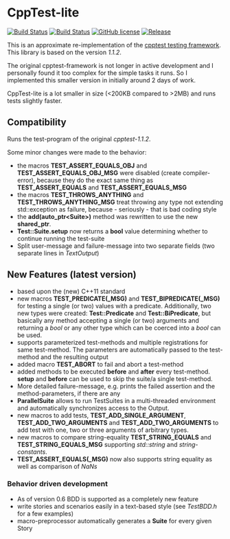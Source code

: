 # CppTest-lite

[![Build Status](https://travis-ci.org/doe300/cpptest-lite.svg)](https://travis-ci.org/doe300/cpptest-lite)
[![Build Status](https://ci.appveyor.com/api/projects/status/xoa5e8eiwhilifvq?svg=true)](https://ci.appveyor.com/project/doe300/cpptest-lite)
[![GitHub license](https://img.shields.io/github/license/doe300/cpptest-lite.svg)](https://github.com/doe300/cpptest-lite/blob/master/LICENSE)
[![Release](https://img.shields.io/github/tag/doe300/cpptest-lite.svg)](https://github.com/doe300/cpptest-lite/releases/latest)

This is an approximate re-implementation of the [cpptest testing framework](http://sourceforge.net/projects/cpptest/).
This library is based on the version *1.1.2*.

The original cpptest-framework is not longer in active development and I personally found it too complex for the simple tasks it runs.
So I implemented this smaller version in initially around 2 days of work.

CppTest-lite is a lot smaller in size (<200KB compared to >2MB) and runs tests slightly faster.

## Compatibility
Runs the test-program of the original *cpptest-1.1.2*.

Some minor changes were made to the behavior:

- the macros **TEST_ASSERT_EQUALS_OBJ** and **TEST_ASSERT_EQUALS_OBJ_MSG** were disabled (create compiler-error), because they 
do the exact same thing as **TEST_ASSERT_EQUALS** and **TEST_ASSERT_EQUALS_MSG**
- the macros **TEST_THROWS_ANYTHING** and **TEST_THROWS_ANYTHING_MSG** treat throwing any type not extending std::exception as failure, 
because - seriously - that is bad coding style
- the **add(auto_ptr&lt;Suite&gt;)** method was rewritten to use the new **shared_ptr**.
- **Test::Suite.setup** now returns a **bool** value determining whether to continue running the test-suite
- Split user-message and failure-message into two separate fields (two separate lines in *TextOutput*)

## New Features (latest version)
- based upon the (new) C++11 standard
- new macros **TEST_PREDICATE(_MSG)** and **TEST_BIPREDICATE(_MSG)** for testing a single (or two) values with a predicate.
Additionally, two new types were created: **Test::Predicate** and **Test::BiPredicate**, but basically any method accepting a single (or two) arguments and 
returning a *bool* or any other type which can be coerced into a *bool* can be used.
- supports parameterized test-methods and multiple registrations for same test-method. The parameters are automatically passed to the test-method and the resulting output
- added macro **TEST_ABORT** to fail and abort a test-method
- added methods to be executed **before** and **after** every test-method. **setup** and **before** can be used to skip the suite/a single test-method.
- More detailed failure-message, e.g. prints the failed assertion and the method-parameters, if there are any
- **ParallelSuite** allows to run TestSuites in a multi-threaded environment and automatically synchronizes access to the Output.
- new macros to add tests, **TEST_ADD_SINGLE_ARGUMENT**, **TEST_ADD_TWO_ARGUMENTS** and **TEST_ADD_TWO_ARGUMENTS** 
to add test with one, two or three arguments of arbitrary types.
- new macros to compare string-equality **TEST_STRING_EQUALS** and **TEST_STRING_EQUALS_MSG** supporting *std::string* and *string-constants*.
- **TEST_ASSERT_EQUALS(_MSG)** now also supports string equality as well as comparison of *NaNs*

### Behavior driven development
- As of version 0.6 BDD is supported as a completely new feature
- write stories and scenarios easily in a text-based style (see *TestBDD.h* for a few examples)
- macro-preprocessor automatically generates a **Suite** for every given Story
